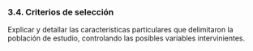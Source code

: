 ### 3.4. Criterios de selección

Explicar y detallar las características particulares que delimitaron la población de 
estudio, controlando las posibles variables intervinientes. 
